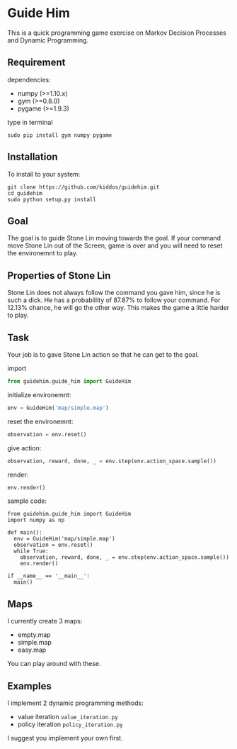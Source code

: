 Guide Him
=========

This is a quick programming game exercise on Markov Decision Processes and Dynamic Programming.

## Requirement

dependencies:

  - numpy (>=1.10.x)
  - gym (>=0.8.0)
  - pygame (>=1.9.3)

type in terminal

  ```shell
  sudo pip install gym numpy pygame
  ```

## Installation

To install to your system:

  ```shell
  git clone https://github.com/kiddos/guidehim.git
  cd guidehim
  sudo python setup.py install
  ```

## Goal

The goal is to guide Stone Lin moving towards the goal. If your command move Stone Lin out of the Screen, game is over and you will need to reset the environemnt to play.

## Properties of Stone Lin

Stone Lin does not always follow the command you gave him, since he is such a dick. He has a probablility of 87.87% to follow your command. For 12.13% chance, he will go the other way. This makes the game a little harder to play.

## Task

Your job is to gave Stone Lin action so that he can get to the goal.

import

  ```python
  from guidehim.guide_him import GuideHim
  ```

initialize environemnt:

  ```python
  env = GuideHim('map/simple.map')
  ```

reset the environemnt:

  ```python
  observation = env.reset()
  ```

give action:

  ```python
  observation, reward, done, _ = env.step(env.action_space.sample())
  ```

render:

  ```python
  env.render()
  ```

sample code:

  ```
  from guidehim.guide_him import GuideHim
  import numpy as np

  def main():
    env = GuideHim('map/simple.map')
    observation = env.reset()
    while True:
      observation, reward, done, _ = env.step(env.action_space.sample())
      env.render()

  if __name__ == '__main__':
    main()
  ```

## Maps

I currently create 3 maps:

  - empty.map
  - simple.map
  - easy.map

You can play around with these.

## Examples

I implement 2 dynamic programming methods:

  - value iteration `value_iteration.py`
  - policy iteration `policy_iteration.py`

I suggest you implement your own first.

